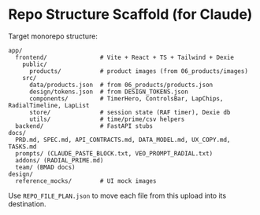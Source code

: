 # Repo Structure Scaffold (for Claude)

Target monorepo structure:

```
app/
  frontend/               # Vite + React + TS + Tailwind + Dexie
    public/
      products/           # product images (from 06_products/images)
    src/
      data/products.json  # from 06_products/products.json
      design/tokens.json  # from DESIGN_TOKENS.json
      components/         # TimerHero, ControlsBar, LapChips, RadialTimeline, LapList
      store/              # session state (RAF timer), Dexie db
      utils/              # time/prime/csv helpers
  backend/                # FastAPI stubs
docs/
  PRD.md, SPEC.md, API_CONTRACTS.md, DATA_MODEL.md, UX_COPY.md, TASKS.md
  prompts/ (CLAUDE_PASTE_BLOCK.txt, VEO_PROMPT_RADIAL.txt)
  addons/ (RADIAL_PRIME.md)
  team/ (BMAD docs)
design/
  reference_mocks/        # UI mock images
```

Use `REPO_FILE_PLAN.json` to move each file from this upload into its destination.
